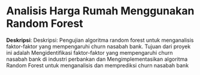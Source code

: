 # Analisis Harga Rumah Menggunakan Random Forest

**Deskripsi**: Deskripsi: Pengujian algoritma random forest untuk menganalisis faktor-faktor yang mempengaruhi churn nasabah bank. Tujuan dari proyek ini adalah Mengidentifikasi faktor-faktor yang mempengaruhi churn nasabah bank di industri perbankan dan Mengimplementasikan algoritma Random Forest untuk menganalisis dan memprediksi churn nasabah bank
